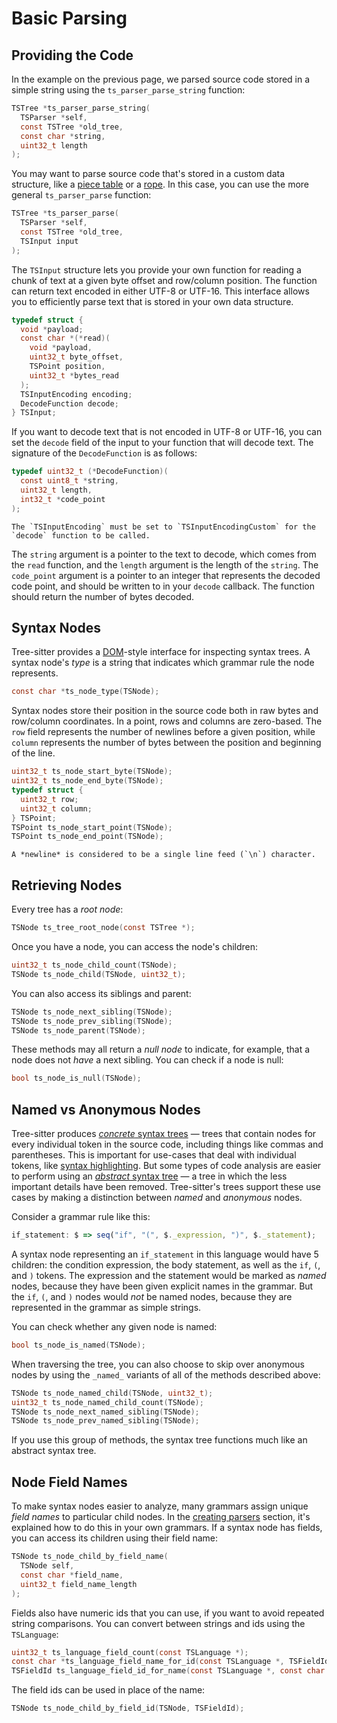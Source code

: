 # Basic Parsing

## Providing the Code

In the example on the previous page, we parsed source code stored in a simple string using the `ts_parser_parse_string` function:

```c
TSTree *ts_parser_parse_string(
  TSParser *self,
  const TSTree *old_tree,
  const char *string,
  uint32_t length
);
```

You may want to parse source code that's stored in a custom data structure, like a [piece table][piece table] or a [rope][rope].
In this case, you can use the more general `ts_parser_parse` function:

```c
TSTree *ts_parser_parse(
  TSParser *self,
  const TSTree *old_tree,
  TSInput input
);
```

The `TSInput` structure lets you provide your own function for reading a chunk of text at a given byte offset and row/column
position. The function can return text encoded in either UTF-8 or UTF-16. This interface allows you to efficiently parse
text that is stored in your own data structure.

```c
typedef struct {
  void *payload;
  const char *(*read)(
    void *payload,
    uint32_t byte_offset,
    TSPoint position,
    uint32_t *bytes_read
  );
  TSInputEncoding encoding;
  DecodeFunction decode;
} TSInput;
```

If you want to decode text that is not encoded in UTF-8 or UTF-16, you can set the `decode` field of the input to your function
that will decode text. The signature of the `DecodeFunction` is as follows:

```c
typedef uint32_t (*DecodeFunction)(
  const uint8_t *string,
  uint32_t length,
  int32_t *code_point
);
```

```admonish attention
The `TSInputEncoding` must be set to `TSInputEncodingCustom` for the `decode` function to be called.
```

The `string` argument is a pointer to the text to decode, which comes from the `read` function, and the `length` argument
is the length of the `string`. The `code_point` argument is a pointer to an integer that represents the decoded code point,
and should be written to in your `decode` callback. The function should return the number of bytes decoded.

## Syntax Nodes

Tree-sitter provides a [DOM][dom]-style interface for inspecting syntax trees.
A syntax node's _type_ is a string that indicates which grammar rule the node represents.

```c
const char *ts_node_type(TSNode);
```

Syntax nodes store their position in the source code both in raw bytes and row/column
coordinates. In a point, rows and columns are zero-based. The `row` field represents
the number of newlines before a given position, while `column` represents the number
of bytes between the position and beginning of the line.

```c
uint32_t ts_node_start_byte(TSNode);
uint32_t ts_node_end_byte(TSNode);
typedef struct {
  uint32_t row;
  uint32_t column;
} TSPoint;
TSPoint ts_node_start_point(TSNode);
TSPoint ts_node_end_point(TSNode);
```

```admonish note
A *newline* is considered to be a single line feed (`\n`) character.
```

## Retrieving Nodes

Every tree has a _root node_:

```c
TSNode ts_tree_root_node(const TSTree *);
```

Once you have a node, you can access the node's children:

```c
uint32_t ts_node_child_count(TSNode);
TSNode ts_node_child(TSNode, uint32_t);
```

You can also access its siblings and parent:

```c
TSNode ts_node_next_sibling(TSNode);
TSNode ts_node_prev_sibling(TSNode);
TSNode ts_node_parent(TSNode);
```

These methods may all return a _null node_ to indicate, for example, that a node does not _have_ a next sibling.
You can check if a node is null:

```c
bool ts_node_is_null(TSNode);
```

## Named vs Anonymous Nodes

Tree-sitter produces [_concrete_ syntax trees][cst] — trees that contain nodes for
every individual token in the source code, including things like commas and parentheses. This is important for use-cases
that deal with individual tokens, like [syntax highlighting][syntax highlighting]. But some
types of code analysis are easier to perform using an [_abstract_ syntax tree][ast] — a tree in which the less important
details have been removed. Tree-sitter's trees support these use cases by making a distinction between
_named_ and _anonymous_ nodes.

Consider a grammar rule like this:

```js
if_statement: $ => seq("if", "(", $._expression, ")", $._statement);
```

A syntax node representing an `if_statement` in this language would have 5 children: the condition expression, the body statement,
as well as the `if`, `(`, and `)` tokens. The expression and the statement would be marked as _named_ nodes, because they
have been given explicit names in the grammar. But the `if`, `(`, and `)` nodes would _not_ be named nodes, because they
are represented in the grammar as simple strings.

You can check whether any given node is named:

```c
bool ts_node_is_named(TSNode);
```

When traversing the tree, you can also choose to skip over anonymous nodes by using the `_named_` variants of all of the
methods described above:

```c
TSNode ts_node_named_child(TSNode, uint32_t);
uint32_t ts_node_named_child_count(TSNode);
TSNode ts_node_next_named_sibling(TSNode);
TSNode ts_node_prev_named_sibling(TSNode);
```

If you use this group of methods, the syntax tree functions much like an abstract syntax tree.

## Node Field Names

To make syntax nodes easier to analyze, many grammars assign unique _field names_ to particular child nodes.
In the [creating parsers][using fields] section, it's explained how to do this in your own grammars. If a syntax node has
fields, you can access its children using their field name:

```c
TSNode ts_node_child_by_field_name(
  TSNode self,
  const char *field_name,
  uint32_t field_name_length
);
```

Fields also have numeric ids that you can use, if you want to avoid repeated string comparisons. You can convert between
strings and ids using the `TSLanguage`:

```c
uint32_t ts_language_field_count(const TSLanguage *);
const char *ts_language_field_name_for_id(const TSLanguage *, TSFieldId);
TSFieldId ts_language_field_id_for_name(const TSLanguage *, const char *, uint32_t);
```

The field ids can be used in place of the name:

```c
TSNode ts_node_child_by_field_id(TSNode, TSFieldId);
```

[ast]: https://en.wikipedia.org/wiki/Abstract_syntax_tree
[cst]: https://en.wikipedia.org/wiki/Parse_tree
[dom]: https://en.wikipedia.org/wiki/Document_Object_Model
[piece table]: <https://en.wikipedia.org/wiki/Piece_table>
[rope]: <https://en.wikipedia.org/wiki/Rope_(data_structure)>
[syntax highlighting]: https://en.wikipedia.org/wiki/Syntax_highlighting
[using fields]: ../creating-parsers/3-writing-the-grammar.md#using-fields
